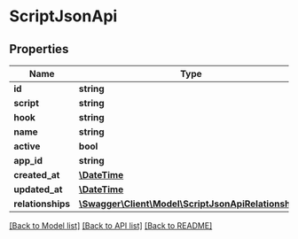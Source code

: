 # ScriptJsonApi

## Properties
Name | Type | Description | Notes
------------ | ------------- | ------------- | -------------
**id** | **string** |  | [optional] 
**script** | **string** |  | 
**hook** | **string** |  | 
**name** | **string** |  | 
**active** | **bool** |  | 
**app_id** | **string** |  | [optional] 
**created_at** | [**\DateTime**](\DateTime.md) |  | 
**updated_at** | [**\DateTime**](\DateTime.md) |  | [optional] 
**relationships** | [**\Swagger\Client\Model\ScriptJsonApiRelationships**](ScriptJsonApiRelationships.md) |  | [optional] 

[[Back to Model list]](../../README.md#documentation-for-models) [[Back to API list]](../../README.md#documentation-for-api-endpoints) [[Back to README]](../../README.md)

